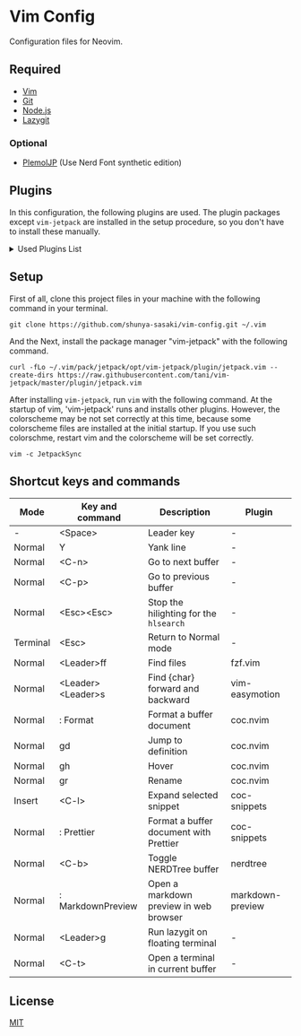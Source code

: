 # Vim Config

Configuration files for Neovim.

## Required

- [Vim](https://www.vim.org)
- [Git](https://git-scm.com)
- [Node.js](https://nodejs.org/en)
- [Lazygit](https://github.com/jesseduffield/lazygit)

### Optional

- [PlemolJP](https://github.com/yuru7/PlemolJP) (Use Nerd Font synthetic edition)

## Plugins

In this configuration, the following plugins are used.
The plugin packages except `vim-jetpack` are installed in the setup procedure,
so you don't have to install these manually.

<details>
<summary>Used Plugins List</summary>

- [tani/vim-jetpack](https://github.com/tani/vim-jetpack)
- [easymotion/vim-easymotion](https://github.com/easymotion/vim-easymotion)
- [tpope/vim-surround](https://github.com/tpope/vim-surround)
- [tpope/vim-commentary](https://github.com/tpope/vim-commentary)
- [raimondi/delimitmate](https://github.com/raimondi/delimitmate)
- [scrooloose/nerdtree](https://github.com/scrooloose/nerdtree)
- [iamcco/markdown-preview.nvim](https://github.com/iamcco/markdown-preview.nvim)
- [tanvirtin/monokai.nvim](https://github.com/tanvirtin/monokai.nvim)
- [folke/tokyonight.nvim](https://github.com/folke/tokyonight.nvim)
- [junegunn/fzf](https://github.com/junegunn/fzf)
- [junegunn/fzf.vim](https://github.com/junegunn/fzf.vim)
- [vim-airline/vim-airline](https://github.com/vim-airline/vim-airline)
- [vim-airline/vim-airline-themes](https://github.com/vim-airline/vim-airline-themes)
- [ryanoasis/vim-devicons](https://github.com/ryanoasis/vim-devicons)
- [jmcantrell/vim-virtualenv](https://github.com/)
- [neoclide/coc.nvim](https://github.com/neoclide/coc.nvim)
- [neoclide/coc-snippets](https://github.com/)
- [fannheyward/coc-markdownlint](https://github.com/fannheyward/coc-markdownlint)
- [kkiyama117/coc-toml](https://github.com/kkiyama117/coc-toml)
- [fannheyward/coc-pyright](https://github.com/fannheyward/coc-pyright)
- [fannheyward/coc-rust-analyzer](https://github.com/fannheyward/coc-rust-analyzer)
- [neoclide/coc-tsserver](https://github.com/neoclide/coc-tsserver)
- [neoclide/coc-prettier](https://github.com/neoclide/coc-prettier)
- [neoclide/coc-eslint](https://github.com/neoclide/coc-eslint)
- [josa42/coc-lua](https://github.com/josa42/coc-lua)

</details>

## Setup

First of all, clone this project files in your machine
with the following command in your terminal.

```shell
git clone https://github.com/shunya-sasaki/vim-config.git ~/.vim
```

And the Next, install the package manager "vim-jetpack" with the following command.

```shell
curl -fLo ~/.vim/pack/jetpack/opt/vim-jetpack/plugin/jetpack.vim --create-dirs https://raw.githubusercontent.com/tani/vim-jetpack/master/plugin/jetpack.vim
```

After installing `vim-jetpack`, run `vim` with the following command.
At the startup of vim, 'vim-jetpack' runs and installs other plugins.
However, the colorscheme may be not set correctly at this time, because
some colorscheme files are installed at the initial startup.
If you use such colorschme, restart vim and the colorscheme will be set correctly.

```shell
vim -c JetpackSync
```

## Shortcut keys and commands

| Mode     | Key and command       | Description                            | Plugin           |
| -------- | --------------------- | -------------------------------------- | ---------------- |
| -        | \<Space\>             | Leader key                             | -                |
| Normal   | Y                     | Yank line                              | -                |
| Normal   | \<C-n\>               | Go to next buffer                      | -                |
| Normal   | \<C-p\>               | Go to previous buffer                  | -                |
| Normal   | \<Esc\>\<Esc\>        | Stop the hilighting for the `hlsearch` | -                |
| Terminal | \<Esc\>               | Return to Normal mode                  | -                |
| Normal   | \<Leader\>ff          | Find files                             | fzf.vim          |
| Normal   | \<Leader\>\<Leader\>s | Find {char} forward and backward       | vim-easymotion   |
| Normal   | : Format              | Format a buffer document               | coc.nvim         |
| Normal   | gd                    | Jump to definition                     | coc.nvim         |
| Normal   | gh                    | Hover                                  | coc.nvim         |
| Normal   | gr                    | Rename                                 | coc.nvim         |
| Insert   | \<C-l\>               | Expand selected snippet                | coc-snippets     |
| Normal   | : Prettier            | Format a buffer document with Prettier | coc-snippets     |
| Normal   | \<C-b\>               | Toggle NERDTree buffer                 | nerdtree         |
| Normal   | : MarkdownPreview     | Open a markdown preview in web browser | markdown-preview |
| Normal   | \<Leader\>g           | Run lazygit on floating terminal       | -                |
| Normal   | \<C-t\>               | Open a terminal in current buffer      | -                |

## License

[MIT](./LICENSE)
